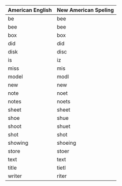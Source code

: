 | American English  | New American Speling |
| --- | --- |
| be | bee |
| bee | bee |
| box | box |
| did | did |
| disk | disc |
| is | iz |
| miss | mis |
| model | modl |
| new | new |
| note | noet |
| notes | noets |
| sheet | sheet |
| shoe | shue |
| shoot | shuet |
| shot | shot |
| showing | shoeing |
| store | stoer |
| text | text |
| title | tietl |
| writer  | riter |
